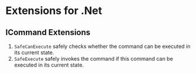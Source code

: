 # Extensions for .Net

## ICommand Extensions
1. `SafeCanExecute` safely checks whether the command can be executed in its current state.
2. `SafeExecute` safely invokes the command if this command can be executed in its current state.